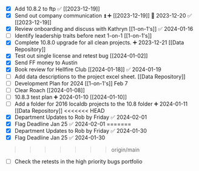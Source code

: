 - [x] Add 10.8.2 to ftp ✅ [[2023-12-19]] 
- [x] Send out company communication ⏫ ➕ [[2023-12-19]] 📅 2023-12-20 ✅ [[2023-12-19]]
- [x] Review onboarding and discuss with Kathryn [[1-on-1's]] ✅ 2024-01-16
- [ ] Identify leadership traits before next 1-on-1 [[1-on-1's]]
- [x] Complete 10.8.0 upgrade for all clean projects. ➕ 2023-12-21 [[Data Repository]]
- [x] Test out single license and retest bug [[2024-01-02]]
- [x] Send FF money to Austin
- [x] Book review for Hellfire Club [[2024-01-18]] ✅ 2024-01-19
- [ ] Add data descriptions to the project excel sheet. [[Data Repository]]
- [ ] Development Plan for 2024 [[1-on-1's]] Feb 7
- [ ] Clear Roach [[2024-01-08]]
- [ ] 10.8.3 test plan ➕ 2024-01-10 [[2024-01-10]]
- [ ] Add a folder for 2016 localdb projects to the 10.8 folder ➕ 2024-01-11 [[Data Repository]]
<<<<<<< HEAD
- [x] Department Updates to Rob by Friday ✅ 2024-02-01
- [x] Flag Deadline Jan 25 ✅ 2024-02-01
=======
- [x] Department Updates to Rob by Friday ✅ 2024-01-30
- [x] Flag Deadline Jan 25 ✅ 2024-01-30
>>>>>>> origin/main
- [ ] Check the retests in the high priority bugs portfolio